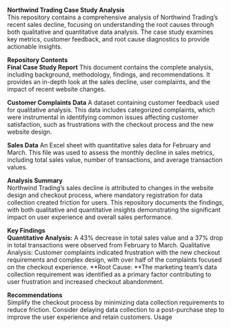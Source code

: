 **Northwind Trading Case Study Analysis** <br>
This repository contains a comprehensive analysis of Northwind Trading’s recent sales decline, focusing on understanding the root causes through both qualitative and
quantitative data analysis. The case study examines key metrics, customer feedback, and root cause diagnostics to provide actionable insights.

**Repository Contents**<br>
**Final Case Study Report** This document contains the complete analysis, including background, methodology, findings, and recommendations. It provides an in-depth look at the sales decline, user complaints, and the impact of recent website changes.

**Customer Complaints Data** A dataset containing customer feedback used for qualitative analysis. This data includes categorized complaints, which were instrumental in identifying common issues affecting customer satisfaction, such as frustrations with the checkout process and the new website design.

**Sales Data** An Excel sheet with quantitative sales data for February and March. This file was used to assess the monthly decline in sales metrics, including total sales value, number of transactions, and average transaction values.

**Analysis Summary**<br>
Northwind Trading’s sales decline is attributed to changes in the website design and checkout process, where mandatory registration for data collection created friction for users. This repository documents the findings, with both qualitative and quantitative insights demonstrating the significant impact on user experience and overall sales performance.

**Key Findings**<br>
**Quantitative Analysis:** A 43% decrease in total sales value and a 37% drop in total transactions were observed from February to March.
Qualitative Analysis: Customer complaints indicated frustration with the new checkout requirements and complex design, with over half of the complaints focused on the checkout experience.
**Root Cause: **The marketing team’s data collection requirement was identified as a primary factor contributing to user frustration and increased checkout abandonment.

**Recommendations**<br>
Simplify the checkout process by minimizing data collection requirements to reduce friction.
Consider delaying data collection to a post-purchase step to improve the user experience and retain customers.
Usage


